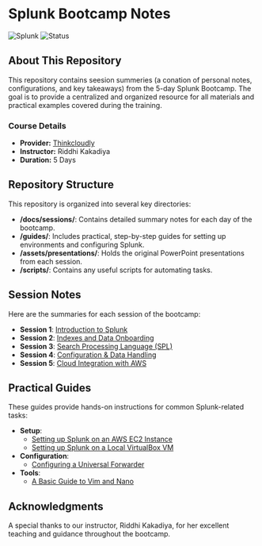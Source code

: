 # Splunk Bootcamp Notes
![Splunk](https://img.shields.io/badge/Splunk-000000?style=for-the-badge&logo=splunk&logoColor=white)
![Status](https://img.shields.io/badge/Boot%20Camp%20Status-Complete-blue?style=for-the-badge)


## About This Repository

This repository contains seesion summeries (a conation of personal notes, configurations, and key takeaways) from the 5-day Splunk Bootcamp. The goal is to provide a centralized and organized resource for all materials and practical examples covered during the training.


### Course Details



* **Provider:** [Thinkcloudly](https://thinkcloudly.com/)
* **Instructor:** Riddhi Kakadiya
* **Duration:** 5 Days


## Repository Structure

This repository is organized into several key directories:



* **/docs/sessions/**: Contains detailed summary notes for each day of the bootcamp.
* **/guides/**: Includes practical, step-by-step guides for setting up environments and configuring Splunk.
* **/assets/presentations/**: Holds the original PowerPoint presentations from each session.
* **/scripts/**: Contains any useful scripts for automating tasks.


## Session Notes

Here are the summaries for each session of the bootcamp:



* **Session 1**: [Introduction to Splunk](/docs/sessions/splunk_summary_of_session_01.md)
* **Session 2**: [Indexes and Data Onboarding](/docs/sessions/splunk_summary_of_session_01.md)
* **Session 3**: [Search Processing Language (SPL)](/docs/sessions/splunk_summary_of_session_01.md)
* **Session 4**: [Configuration & Data Handling](/docs/sessions/splunk_summary_of_session_01.md)
* **Session 5**: [Cloud Integration with AWS](/docs/sessions/splunk_summary_of_session_01.md)


## Practical Guides

These guides provide hands-on instructions for common Splunk-related tasks:



* **Setup**:
    * [Setting up Splunk on an AWS EC2 Instance](/guides/Splunk_AWS_EC2_instance_setup.md)
    * [Setting up Splunk on a Local VirtualBox VM](/guides/splunk_local_virtual_machine.md)
* **Configuration**:
    * [Configuring a Universal Forwarder](/guides/splunk_configure_forwarder.md)
* **Tools**:
    * [A Basic Guide to Vim and Nano](/guides/splunk_basic_vim_and_nano.md)


## Acknowledgments

A special thanks to our instructor, Riddhi Kakadiya, for her excellent teaching and guidance throughout the bootcamp.
